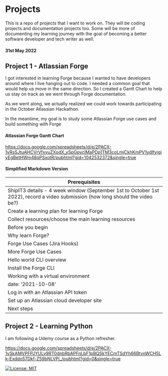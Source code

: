 # Projects

This is a repo of projects that I want to work on. They will be coding projects and documentation projects too. Some will be more of documenting my learning journey with the goal of becoming a better software developer and tech  writer as well. 


#### 31st May 2022


## Project 1 - Atlassian Forge

I got interested in learning Forge because I wanted to have developers around where I live hanging out to code. I needed a common goal that would help us move in the same direction. So I created a Gantt Chart to help us stay on track as we went through Forge documentation.

As we went along, we actually realized we could work towards participating in the October Atlassian Hackathon. 

In the meantime, my goal is to study some Atlassian Forge use cases and build something with Forge

#### Atlassian Forge Gantt Chart
<https://docs.google.com/spreadsheets/d/e/2PACX-1vRsSJtuAHCVrVfxvuZXodX_ySpGpvclMaPDp1TM3coLmjCkhKmPV1ydlfyigiyEgBetHWm48qPSxotR/pubhtml?gid=1042532372&single=true>

#### Simplified Markdown Version

| Prerequisites | 
| ----------- |
| 		ShipIT3 details - 4 week window (September 1st to October 1st 2022), record a video submission (how long should the video be?) |
| Create a learning plan for learning Forge	 |
| Collect resources/choose the main learning resources	 |
| Before you begin	 |
| Why learn Forge?	 |
| Forge Use Cases (Jira Hooks) |
| More Forge Use Cases |
| Hello world CLI overview |
| Install the Forge CLI |
| Working with a virtual environment |
| date: ‘2021-10-08’ |
| Log in with an Atlassian API token |
| Set up an Atlassian cloud developer site |
|Next steps |

## Project 2 - Learning Python

I am following a Udemy course as a Python refresher. 

<https://docs.google.com/spreadsheets/d/e/2PACX-1vSkAMVPFPJYULv9RT0dnbRbAPFnLbF1pBQSkYECmTSdYh66BtvnWCH5Lk-Exddo57Dkf-Z59bNLVPj_/pubhtml?gid=0&single=true>


[![License: MIT](https://img.shields.io/badge/License-MIT-yellow.svg)](https://opensource.org/licenses/MIT) 

